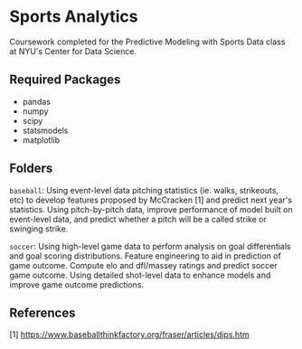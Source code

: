 # Sports Analytics
Coursework completed for the Predictive Modeling with Sports Data class at NYU's Center for Data Science.

## Required Packages
* pandas
* numpy
* scipy
* statsmodels
* matplotlib

## Folders

`baseball`: Using event-level data pitching statistics (ie. walks, strikeouts, etc) to develop features proposed by McCracken [1] and predict next year's statistics. Using pitch-by-pitch data, improve performance of model built on event-level data, and predict whether a pitch will be a called strike or swinging strike. 

`soccer`: Using high-level game data to perform analysis on goal differentials and goal scoring distributions. Feature engineering to aid in prediction of game outcome. Compute elo and dfl/massey ratings and predict soccer game outcome. Using detailed shot-level data to enhance models and improve game outcome predictions.


## References
<a id="1">[1]</a> 
https://www.baseballthinkfactory.org/fraser/articles/dips.htm
